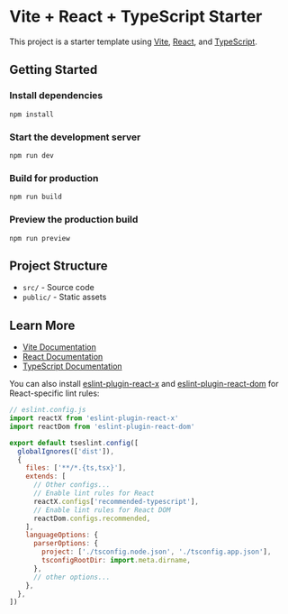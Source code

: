 # Vite + React + TypeScript Starter

This project is a starter template using [Vite](https://vitejs.dev/), [React](https://react.dev/), and [TypeScript](https://www.typescriptlang.org/).

## Getting Started

### Install dependencies
```
npm install
```

### Start the development server
```
npm run dev
```

### Build for production
```
npm run build
```

### Preview the production build
```
npm run preview
```

## Project Structure
- `src/` - Source code
- `public/` - Static assets

## Learn More
- [Vite Documentation](https://vitejs.dev/)
- [React Documentation](https://react.dev/)
- [TypeScript Documentation](https://www.typescriptlang.org/)

You can also install [eslint-plugin-react-x](https://github.com/Rel1cx/eslint-react/tree/main/packages/plugins/eslint-plugin-react-x) and [eslint-plugin-react-dom](https://github.com/Rel1cx/eslint-react/tree/main/packages/plugins/eslint-plugin-react-dom) for React-specific lint rules:

```js
// eslint.config.js
import reactX from 'eslint-plugin-react-x'
import reactDom from 'eslint-plugin-react-dom'

export default tseslint.config([
  globalIgnores(['dist']),
  {
    files: ['**/*.{ts,tsx}'],
    extends: [
      // Other configs...
      // Enable lint rules for React
      reactX.configs['recommended-typescript'],
      // Enable lint rules for React DOM
      reactDom.configs.recommended,
    ],
    languageOptions: {
      parserOptions: {
        project: ['./tsconfig.node.json', './tsconfig.app.json'],
        tsconfigRootDir: import.meta.dirname,
      },
      // other options...
    },
  },
])
```
